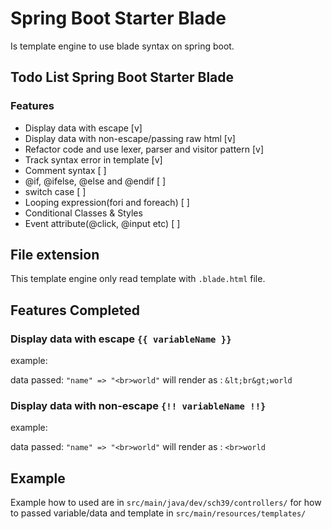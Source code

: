 # Spring Boot Starter Blade
Is template engine to use blade syntax on spring boot.

## Todo List Spring Boot Starter Blade

### Features
- Display data with escape [v]
- Display data with non-escape/passing raw html [v]
- Refactor code and use lexer, parser and visitor pattern [v]
- Track syntax error in template [v]
- Comment syntax [ ]
- @if, @ifelse, @else and @endif [ ]
- switch case [ ]
- Looping expression(fori and foreach) [ ]
- Conditional Classes & Styles
- Event attribute(@click, @input etc) [ ]

## File extension
This template engine only read template with `.blade.html` file.

## Features Completed
### Display data with escape `{{ variableName }}`
  example:

  data passed: `"name" => "<br>world"`
  will render as : `&lt;br&gt;world`

### Display data with non-escape `{!! variableName !!}`
  example:

  data passed: `"name" => "<br>world"`
  will render as : `<br>world`

## Example
Example how to used are in `src/main/java/dev/sch39/controllers/` for how to passed variable/data and template in `src/main/resources/templates/`